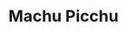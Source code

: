 ---
layout: show-large
permalink: /peru/machu-pichu
title: Machu Picchu
category: peru
type: photo
thumb: "/images/peru/inka.jpg"
large: "/images/peru/inka.jpg"
max: "/images/peru/inka.jpg"
---